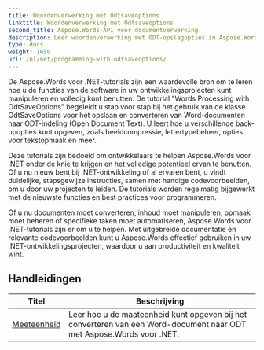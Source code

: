 ```yaml
---
title: Woordenverwerking met Odtsaveoptions
linktitle: Woordenverwerking met Odtsaveoptions
second_title: Aspose.Words-API voor documentverwerking
description: Leer woordenverwerking met ODT-opslagopties in Aspose.Words voor .NET. Gedetailleerde tutorials met voorbeeldcode om Word-documenten in ODT-formaat op te slaan.
type: docs
weight: 1650
url: /nl/net/programming-with-odtsaveoptions/
---
```

De Aspose.Words voor .NET-tutorials zijn een waardevolle bron om te leren hoe u de functies van de software in uw ontwikkelingsprojecten kunt manipuleren en volledig kunt benutten. De tutorial "Words Processing with OdtSaveOptions" begeleidt u stap voor stap bij het gebruik van de klasse OdtSaveOptions voor het opslaan en converteren van Word-documenten naar ODT-indeling (Open Document Text). U leert hoe u verschillende back-upopties kunt opgeven, zoals beeldcompressie, lettertypebeheer, opties voor tekstopmaak en meer.

Deze tutorials zijn bedoeld om ontwikkelaars te helpen Aspose.Words voor .NET onder de knie te krijgen en het volledige potentieel ervan te benutten. Of u nu nieuw bent bij .NET-ontwikkeling of al ervaren bent, u vindt duidelijke, stapsgewijze instructies, samen met handige codevoorbeelden, om u door uw projecten te leiden. De tutorials worden regelmatig bijgewerkt met de nieuwste functies en best practices voor programmeren.

Of u nu documenten moet converteren, inhoud moet manipuleren, opmaak moet beheren of specifieke taken moet automatiseren, Aspose.Words voor .NET-tutorials zijn er om u te helpen. Met uitgebreide documentatie en relevante codevoorbeelden kunt u Aspose.Words effectief gebruiken in uw .NET-ontwikkelingsprojecten, waardoor u aan productiviteit en kwaliteit wint.

 ## Handleidingen
| Titel | Beschrijving |
| --- | --- |
| [Meeteenheid](./measure-unit/) | Leer hoe u de maateenheid kunt opgeven bij het converteren van een Word-document naar ODT met Aspose.Words voor .NET. |